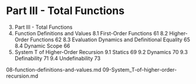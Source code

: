 # Part III - Total Functions

3. Part III - Total Functions
  8. Function Definitions and Values
    8.1 First-Order Functions 61
    8.2 Higher-Order Functions 62
    8.3 Evaluation Dynamics and Definitional Equality 65
    8.4 Dynamic Scope 66
  9. System T of Higher-Order Recursion
    9.1 Statics 69
    9.2 Dynamics 70
    9.3 Definability 71
    9.4 Undefinability 73

08-function-definitions-and-values.md
09-System_T-of-higher-order-recursion.md
